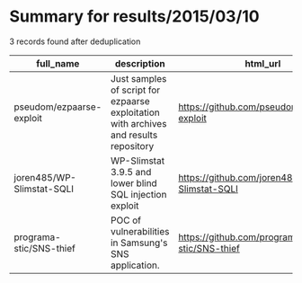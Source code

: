 
# Summary for results/2015/03/10
    
3 records found after deduplication

| full_name | description | html_url | matched_list | matched_count | pushed_at | size | stargazers_count | language | forks_count | vul_ids |
|---------------------------|---------------------------------------------------------------------------------------|----------------------------------------------|-----------------------|-----------------|---------------------------|--------|--------------------|------------|---------------|-----------|
| pseudom/ezpaarse-exploit | Just samples of script for ezpaarse exploitation with archives and results repository | https://github.com/pseudom/ezpaarse-exploit | ['exploit'] | 1 | 2015-03-10 17:15:53+00:00 | 160 | 0 | Shell | 0 | [] |
| joren485/WP-Slimstat-SQLI | WP-Slimstat 3.9.5 and lower blind SQL injection exploit | https://github.com/joren485/WP-Slimstat-SQLI | ['exploit'] | 1 | 2015-03-10 16:43:09+00:00 | 176 | 1 | Python | 0 | [] |
| programa-stic/SNS-thief | POC of vulnerabilities in Samsung's SNS application. | https://github.com/programa-stic/SNS-thief | ['vulnerability poc'] | 1 | 2015-03-10 21:47:57+00:00 | 111 | 8 | Java | 5 | [] |
